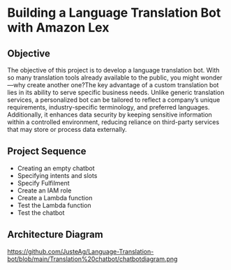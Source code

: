 # Building a Language Translation Bot with Amazon Lex
## Objective
The objective of this project is to develop a language translation bot. With so many translation tools already available to the public, you might wonder—why create another one?The key advantage of a custom translation bot lies in its ability to serve specific business needs. Unlike generic translation services, a personalized bot can be tailored to reflect a company’s unique requirements, industry-specific terminology, and preferred languages. Additionally, it enhances data security by keeping sensitive information within a controlled environment, reducing reliance on third-party services that may store or process data externally.
## Project Sequence
- Creating an empty chatbot
- Specifying intents and slots
- Specify Fulfilment
- Create an IAM role
- Create a Lambda function
- Test the Lambda function
- Test the chatbot
## Architecture Diagram
https://github.com/JusteAg/Language-Translation-bot/blob/main/Translation%20chatbot/chatbotdiagram.png
